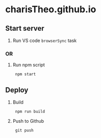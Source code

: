 # charisTheo.github.io

## Start server

1. Run VS code `browserSync` task

### OR

1. Run npm script

        npm start

## Deploy

1. Build

        npm run build

2. Push to Github

        git push